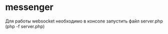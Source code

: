 # messenger
Для работы websocket необходимо в консоле запустить файл server.php (php -f server.php)
